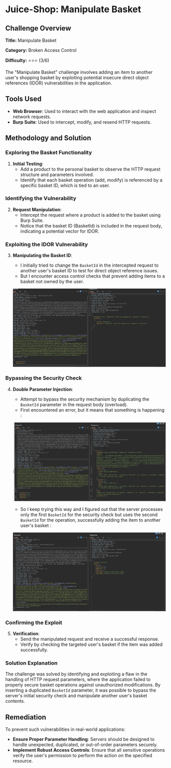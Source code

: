 # Juice-Shop: Manipulate Basket

## Challenge Overview

**Title:** Manipulate Basket

**Category:** Broken Access Control

**Difficulty:** ⭐⭐⭐ (3/6)

The "Manipulate Basket" challenge involves adding an item to another user's shopping basket by exploiting potential insecure direct object references (IDOR) vulnerabilities in the application.

## Tools Used

- **Web Browser**: Used to interact with the web application and inspect network requests.
- **Burp Suite**: Used to intercept, modify, and resend HTTP requests.

## Methodology and Solution

### Exploring the Basket Functionality

1. **Initial Testing**:
   - Add a product to the personal basket to observe the HTTP request structure and parameters involved.
   - Identify that each basket operation (add, modify) is referenced by a specific basket ID, which is tied to an user.

### Identifying the Vulnerability

2. **Request Manipulation**:
   - Intercept the request where a product is added to the basket using Burp Suite.
   - Notice that the basket ID (BasketId) is included in the request body, indicating a potential vector for IDOR.

### Exploiting the IDOR Vulnerability

3. **Manipulating the Basket ID**:
   - I initially tried to change the `BasketId` in the intercepted request to another user's basket ID to test for direct object reference issues.
   - But I encounter access control checks that prevent adding items to a basket not owned by the user.

   ![error](../assets/difficulty3/manipulate_basket_2.png)

### Bypassing the Security Check

4. **Double Parameter Injection**:
   - Attempt to bypass the security mechanism by duplicating the `BasketId` parameter in the request body (overload).
   - First encountered an error, but it means that something is happening :

    ![error foreign key](../assets/difficulty3/manipulate_basket_4.png)

   - So I keep trying this way and I figured out that the server processes only the first `BasketId` for the security check but uses the second `BasketId` for the operation, successfully adding the item to another user's basket :

    ![error foreign key](../assets/difficulty3/manipulate_basket_3.png)

### Confirming the Exploit

5. **Verification**:
   - Send the manipulated request and receive a successful response.
   - Verify by checking the targeted user's basket if the item was added successfully.

### Solution Explanation

The challenge was solved by identifying and exploiting a flaw in the handling of HTTP request parameters, where the application failed to properly secure basket operations against unauthorized modifications. By inserting a duplicated `BasketId` parameter, it was possible to bypass the server's initial security check and manipulate another user's basket contents.

## Remediation

To prevent such vulnerabilities in real-world applications:

- **Ensure Proper Parameter Handling**: Servers should be designed to handle unexpected, duplicated, or out-of-order parameters securely.
- **Implement Robust Access Controls**: Ensure that all sensitive operations verify the user's permission to perform the action on the specified resource.
